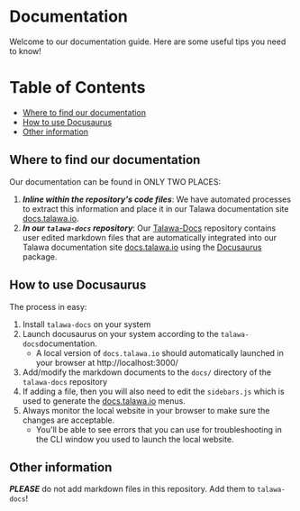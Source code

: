 # Documentation

Welcome to our documentation guide. Here are some useful tips you need to know!

# Table of Contents

<!-- toc -->

- [Where to find our documentation](#where-to-find-our-documentation)
- [How to use Docusaurus](#how-to-use-docusaurus)
- [Other information](#other-information)

<!-- tocstop -->

## Where to find our documentation

Our documentation can be found in ONLY TWO PLACES:

1. **_Inline within the repository's code files_**: We have automated processes to extract this information and place it in our Talawa documentation site [docs.talawa.io](https://docs.talawa.io/).
1. **_In our `talawa-docs` repository_**: Our [Talawa-Docs](https://github.com/PalisadoesFoundation/talawa-docs) repository contains user edited markdown files that are automatically integrated into our Talawa documentation site [docs.talawa.io](https://docs.talawa.io/) using the [Docusaurus](https://docusaurus.io/) package.

## How to use Docusaurus

The process in easy:

1. Install `talawa-docs` on your system
1. Launch docusaurus on your system according to the `talawa-docs`documentation.
   - A local version of `docs.talawa.io` should automatically launched in your browser at http://localhost:3000/
1. Add/modify the markdown documents to the `docs/` directory of the `talawa-docs` repository
1. If adding a file, then you will also need to edit the `sidebars.js` which is used to generate the [docs.talawa.io](https://docs.talawa.io/) menus.
1. Always monitor the local website in your browser to make sure the changes are acceptable.
   - You'll be able to see errors that you can use for troubleshooting in the CLI window you used to launch the local website.

## Other information

**_PLEASE_** do not add markdown files in this repository. Add them to `talawa-docs`!
